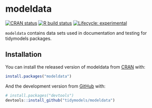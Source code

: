 

# modeldata

<!-- badges: start -->
[![CRAN status](https://www.r-pkg.org/badges/version/modeldata)](https://CRAN.R-project.org/package=modeldata)
[![R build status](https://github.com/tidymodels/modeldata/workflows/R-CMD-check/badge.svg)](https://github.com/tidymodels/modeldata/actions)
[![Lifecycle: experimental](https://img.shields.io/badge/lifecycle-experimental-orange.svg)](https://www.tidyverse.org/lifecycle/#experimental)
<!-- badges: end -->

`modeldata` contains data sets used in documentation and testing for tidymodels packages. 

## Installation

You can install the released version of modeldata from [CRAN](https://CRAN.R-project.org) with:

``` r
install.packages("modeldata")
```

And the development version from [GitHub](https://github.com/) with:

``` r
# install.packages("devtools")
devtools::install_github("tidymodels/modeldata")
```

